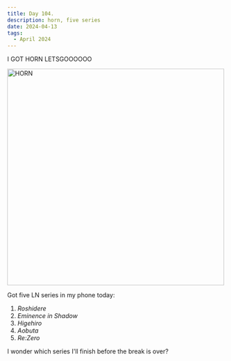 ```yaml
---
title: Day 104.
description: horn, five series
date: 2024-04-13
tags: 
  - April 2024
---
```


I GOT HORN LETSGOOOOOO

<img src="https://cdn.discordapp.com/attachments/1103224006586417152/1228398650674385007/Screenshot_2024-04-13_003708.png?ex=662be664&is=66197164&hm=230a16784a124c43d5f7d88260019e451e077d5d4b2437fd49623255f1d75584&" width="500px" alt="HORN"></img>


Got five LN series in my phone today:

1. *Roshidere*
2. *Eminence in Shadow*
3. *Higehiro*
4. *Aobuta*
5. *Re:Zero*

I wonder which series I'll finish before the break is over?
